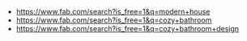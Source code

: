- https://www.fab.com/search?is_free=1&q=modern+house
- https://www.fab.com/search?is_free=1&q=cozy+bathroom
- https://www.fab.com/search?is_free=1&q=cozy+bathroom+design
